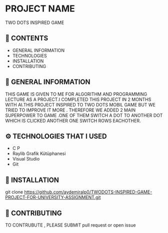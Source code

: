 # PROJECT NAME 
TWO DOTS INSPIRED GAME 
## 🧩 CONTENTS

- GENERAL INFORMATION
- TECHNOLOGIES
- INSTALLATION
- CONTRIBUTING

## 📝 GENERAL INFORMATION

THIS GAME IS GIVEN TO ME FOR ALGORITHM AND PROGRAMMING LECTURE AS A PROJECT.I COMPLETED THIS PROJECT IN 2 MONTHS WITH AI.THIS PROJECT INSPIRED TO TWO DOTS MOBIL GAME BUT WE TRIED TO IMPROVE IT MORE .
THEREFORE WE ADDED 2 MAIN SUPERPOWER TO GAME .ONE OF THEM SWITCH A DOT TO ANOTHER DOT WHICH IS CLICKED ANOTHER ONE SWITCH ROWS EACHOTHER.

## ⚙️ TECHNOLOGIES THAT I USED

- C P
- Raylib Grafik Kütüphanesi
- Visual Studio
- Git

 ## 🚀 INSTALLATION

 git clone https://github.com/aydemiralp0/TWODOTS-INSPIRED-GAME-PROJECT-FOR-UNIVERSITY-ASSIGNMENT.git

 ##  🤝 CONTRIBUTING

 TO CONTRUBUTE , PLEASE SUBMIT pull request or open issue
